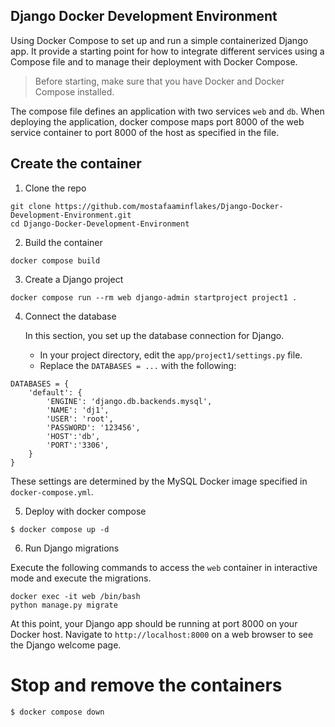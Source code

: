## Django Docker Development Environment

Using Docker Compose to set up and run a simple containerized Django app. It provide a starting point for how to integrate different services using a Compose file and to manage their deployment with Docker Compose.

> Before starting, make sure that you have Docker and Docker Compose installed.

The compose file defines an application with two services `web` and `db`. When deploying the application, docker compose maps port 8000 of the web service container to port 8000 of the host as specified in the file.

## Create the container

1. Clone the repo

```
git clone https://github.com/mostafaaminflakes/Django-Docker-Development-Environment.git
cd Django-Docker-Development-Environment
```

2. Build the container

```
docker compose build
```

3. Create a Django project

```
docker compose run --rm web django-admin startproject project1 .
```

4. Connect the database

    In this section, you set up the database connection for Django.

    - In your project directory, edit the `app/project1/settings.py` file.
    - Replace the `DATABASES = ...` with the following:

```
DATABASES = {
    'default': {
        'ENGINE': 'django.db.backends.mysql',
        'NAME': 'dj1',
        'USER': 'root',
        'PASSWORD': '123456',
        'HOST':'db',
        'PORT':'3306',
    }
}
```

These settings are determined by the MySQL Docker image specified in `docker-compose.yml`.

5. Deploy with docker compose

```
$ docker compose up -d
```

6. Run Django migrations

Execute the following commands to access the `web` container in interactive mode and execute the migrations.

```
docker exec -it web /bin/bash
python manage.py migrate
```

At this point, your Django app should be running at port 8000 on your Docker host. Navigate to `http://localhost:8000` on a web browser to see the Django welcome page.

# Stop and remove the containers

```
$ docker compose down
```
